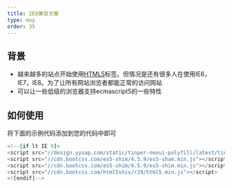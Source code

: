 ```yaml
---
title: IE8兼容方案
type: moy
order: 35
---
```



## 背景


- 越来越多的站点开始使用[HTML5](http://baike.baidu.com/item/HTML5)标签。但情况是还有很多人在使用IE6，IE7，IE8。为了让所有网站浏览者都能正常的访问网站
- 可以让一些低级的浏览器支持ecmascript5的一些特性



## 如何使用

将下面的示例代码添加到您的代码中即可

```javascript
<!--[if lt IE 9]>
<script src="//design.yyuap.com/static/tinper-neoui-polyfill/latest/tinper-neoui-polyfill.min.js"></script>
<script src="//cdn.bootcss.com/es5-shim/4.5.9/es5-sham.min.js"></script>
<script src="//cdn.bootcss.com/es5-shim/4.5.9/es5-shim.min.js"></script>
<script src="//cdn.bootcss.com/html5shiv/r29/html5.min.js"></script>
<![endif]-->
```
